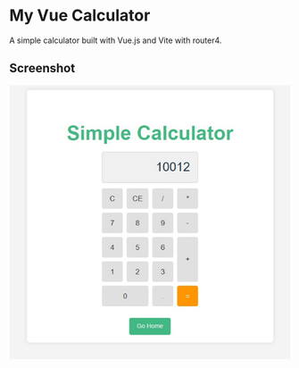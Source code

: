 # My Vue Calculator

A simple calculator built with Vue.js and Vite with router4.

## Screenshot

![Vue Calculator Interface](docs/images/image.jpg)
